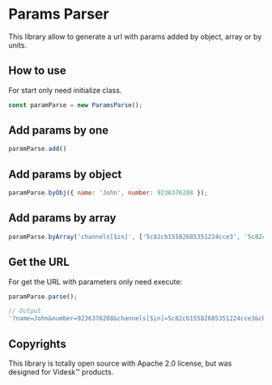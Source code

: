# Params Parser

This library allow to generate a url with params added by object, array or by units.

## How to use

For start only need initialize class.

```js
const paramParse = new ParamsParse();
```

## Add params by one

```js
paramParse.add()
```

## Add params by object

```js
paramParse.byObj({ name: 'John', number: 9236376288 });
```

## Add params by array

```js
paramParse.byArray('channels[$in]', ['5c82cb15582685351224cce3', '5c82cb25582685351224cce4'])
```

## Get the URL

For get the URL with parameters only need execute:

```js
paramParse.parse();

// Output
'?name=John&number=9236376288&channels[$in]=5c82cb15582685351224cce3&channels[$in]=5c82cb25582685351224cce4';
```

## Copyrights

This library is totally open source with Apache 2.0 license, but was designed for Videsk™ products.
